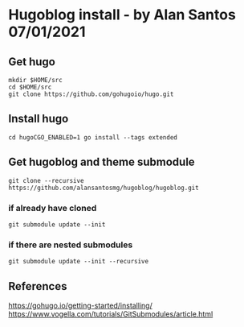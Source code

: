 # Hugoblog install - by Alan Santos 07/01/2021

## Get hugo

```
mkdir $HOME/src
cd $HOME/src
git clone https://github.com/gohugoio/hugo.git
```

## Install hugo

`cd hugoCGO_ENABLED=1 go install --tags extended`

## Get hugoblog and theme submodule

`git clone --recursive https://github.com/alansantosmg/hugoblog/hugoblog.git`

### if already have cloned

`git submodule update --init`

### if there are nested submodules

`git submodule update --init --recursive`

## References

https://gohugo.io/getting-started/installing/
https://www.vogella.com/tutorials/GitSubmodules/article.html


